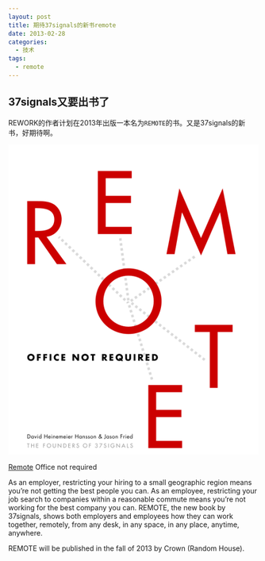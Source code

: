 ```yaml
---
layout: post
title: 期待37signals的新书remote
date: 2013-02-28
categories:
  - 技术
tags:
  - remote
---
```

## 37signals又要出书了

REWORK的作者计划在2013年出版一本名为`REMOTE`的书。又是37signals的新书，好期待啊。

![](/img/article/2013-02/28-03.png)

[Remote](http://37signals.com/remote)
Office not required

As an employer, restricting your hiring to a small geographic region means you’re not getting the best people you can. As an employee, restricting your job search to companies within a reasonable commute means you’re not working for the best company you can. REMOTE, the new book by 37signals, shows both employers and employees how they can work together, remotely, from any desk, in any space, in any place, anytime, anywhere.

REMOTE will be published in the fall of 2013 by Crown (Random House).

